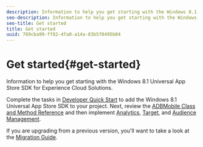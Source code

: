 ```yaml
---
description: Information to help you get starting with the Windows 8.1 Universal App Store SDK for Experience Cloud Solutions.
seo-description: Information to help you get starting with the Windows 8.1 Universal App Store SDK for Experience Cloud Solutions.
seo-title: Get started
title: Get started
uuid: 769cba99-ff82-4fa0-a14a-83b5f0495b04
---
```


# Get started{#get-started}

Information to help you get starting with the Windows 8.1 Universal App Store SDK for Experience Cloud Solutions.

Complete the tasks in [Developer Quick Start](../c-getting-started/dev-qs.md#concept_13176B6E37F547D6935E37125F457972) to add the Windows 8.1 Universal App Store SDK to your project. Next, review the [ADBMobile Class and Method Reference](../c-configuration/methods.md#concept_12F12E3E0E434F8CB997AF4027810EBF) and then implement [Analytics](../analytics/analytics.md#concept_CAC339E719A74D09B91B457DBF506336), [Target](../target/target.md#concept_CB9A3D33B3404A17AAB44EF5ADE4447D), and [Audience Management](../audiencemgmt/audiencemgmt.md#concept_526A892D2DC744B98782004E9583F014).

If you are upgrading from a previous version, you'll want to take a look at the [Migration Guide](../migration-v3.md#concept_F3ED480E38D64396A80048AA45FC6849). 
